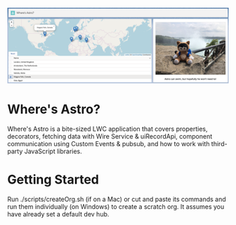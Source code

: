 ![Astro in Niagara Falls](https://raw.githubusercontent.com/jflowers45/wheresAstro/master/appScreenshot.png "Astro in Niagara Falls")


# Where's Astro?

Where's Astro is a bite-sized LWC application that covers properties, decorators, fetching data with Wire Service & uiRecordApi, component communication using Custom Events & pubsub, and how to work with third-party JavaScript libraries.

# Getting Started
Run ./scripts/createOrg.sh (if on a Mac) or cut and paste its commands and run them individually (on Windows) to create a scratch org. It assumes you have already set a default dev hub.
